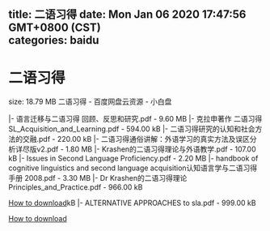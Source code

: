 
title: 二语习得
date: Mon Jan 06 2020 17:47:56 GMT+0800 (CST)    
categories: baidu
---

# 二语习得
size: 18.79 MB
 二语习得 - 百度网盘云资源 - 小白盘
 
|- 语言迁移与二语习得  回顾、反思和研究.pdf - 9.60 MB
|- 克拉申著作 二语习得SL_Acquisition_and_Learning.pdf - 594.00 kB
|- 二语习得研究的认知和社会方法的交融.pdf - 220.00 kB
|- 二语习得通俗讲解：外语学习的真实方法及误区分析详尽版v2.pdf - 1.80 MB
|- Krashen的二语习得理论与外语教学.pdf - 107.00 kB
|- Issues in Second Language Proficiency.pdf - 2.20 MB
|- handbook of cognitive linguistics and second language acquisition认知语言学与二语习得手册 2008.pdf - 3.30 MB
|- Dr Krashen的二语习得理论 Principles_and_Practice.pdf - 966.00 kB

[How to download](https://bpcam.bemobtrk.com/go/2ceec3aa-1ca2-46d6-b9ff-aaa5c184517c?jno=1253)kB
|- ALTERNATIVE APPROACHES to sla.pdf - 999.00 kB

[How to download](https://bpcam.bemobtrk.com/go/2ceec3aa-1ca2-46d6-b9ff-aaa5c184517c?jno=1244)